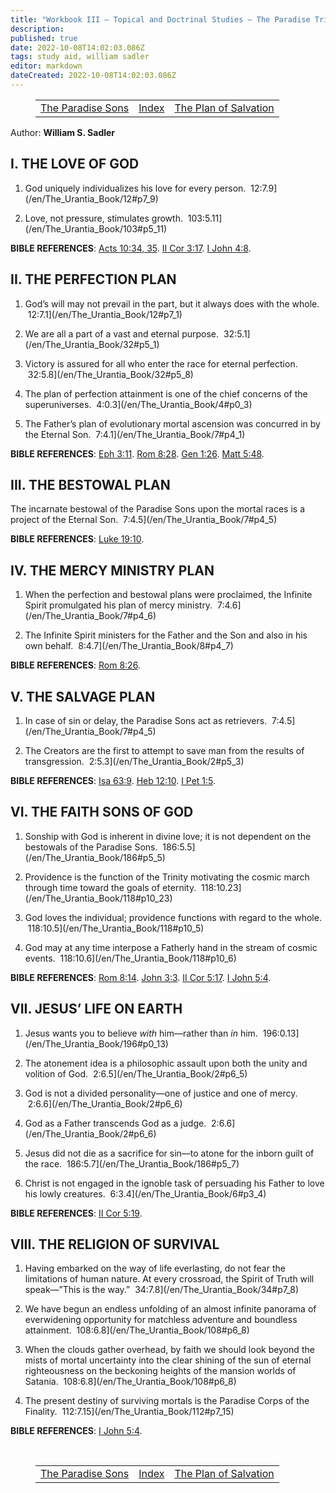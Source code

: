 ```yaml
---
title: "Workbook III — Topical and Doctrinal Studies — The Paradise Trinity"
description: 
published: true
date: 2022-10-08T14:02:03.086Z
tags: study aid, william sadler
editor: markdown
dateCreated: 2022-10-08T14:02:03.086Z
---
```


<figure class="table chapter-navigator">
	<table>
		<tbody>
		<tr>
			<td><a href="/en/William_S_Sadler/Workbook_3_Topical_and_Doctrinal_Studies/The_Paradise_Sons">The Paradise Sons</a></td>
			<td><a href="/en/William_S_Sadler/Workbook_3_Topical_and_Doctrinal_Studies/Index">Index</a></td>
			<td><a href="/en/William_S_Sadler/Workbook_3_Topical_and_Doctrinal_Studies/The_Plan_of_Salvation">The Plan of Salvation</a></td>
		</tr>
		</tbody>
	</table>
</figure>

Author: **William S. Sadler**

## I. THE LOVE OF GOD

1. God uniquely individualizes his love for every person.  12:7.9](/en/The_Urantia_Book/12#p7_9)

2. Love, not pressure, stimulates growth.  103:5.11](/en/The_Urantia_Book/103#p5_11)

**BIBLE REFERENCES**: [Acts 10:34, 35](/en/Bible/Acts/10#v34). [II Cor 3:17](/en/Bible/2_Corinthians/3#v17). [I John 4:8](/en/Bible/1_John/4#v8).

## II. THE PERFECTION PLAN

1. God’s will may not prevail in the part, but it always does with the whole.  12:7.1](/en/The_Urantia_Book/12#p7_1)

2. We are all a part of a vast and eternal purpose.  32:5.1](/en/The_Urantia_Book/32#p5_1)

3. Victory is assured for all who enter the race for eternal perfection.  32:5.8](/en/The_Urantia_Book/32#p5_8)

4. The plan of perfection attainment is one of the chief concerns of the superuniverses.  4:0.3](/en/The_Urantia_Book/4#p0_3)

5. The Father’s plan of evolutionary mortal ascension was concurred in by the Eternal Son.  7:4.1](/en/The_Urantia_Book/7#p4_1)

**BIBLE REFERENCES**: [Eph 3:11](/en/Bible/Ephesians/3#v11). [Rom 8:28](/en/Bible/Romans/8#v28). [Gen 1:26](/en/Bible/Genesis/1#v26). [Matt 5:48](/en/Bible/Matthew/5#v48).

## III. THE BESTOWAL PLAN

The incarnate bestowal of the Paradise Sons upon the mortal races is a project of the Eternal Son.  7:4.5](/en/The_Urantia_Book/7#p4_5)

**BIBLE REFERENCES**: [Luke 19:10](/en/Bible/Luke/19#v10).

## IV. THE MERCY MINISTRY PLAN

1. When the perfection and bestowal plans were proclaimed, the Infinite Spirit promulgated his plan of mercy ministry.  7:4.6](/en/The_Urantia_Book/7#p4_6)

2. The Infinite Spirit ministers for the Father and the Son and also in his own behalf.  8:4.7](/en/The_Urantia_Book/8#p4_7)

**BIBLE REFERENCES**: [Rom 8:26](/en/Bible/Romans/8#v26).

## V. THE SALVAGE PLAN

1. In case of sin or delay, the Paradise Sons act as retrievers.  7:4.5](/en/The_Urantia_Book/7#p4_5)

2. The Creators are the first to attempt to save man from the results of transgression.  2:5.3](/en/The_Urantia_Book/2#p5_3)

**BIBLE REFERENCES**: [Isa 63:9](/en/Bible/Isaiah/63#v9). [Heb 12:10](/en/Bible/Hebrews/12#v10). [I Pet 1:5](/en/Bible/1_Peter/1#v5).

## VI. THE FAITH SONS OF GOD

1. Sonship with God is inherent in divine love; it is not dependent on the bestowals of the Paradise Sons.  186:5.5](/en/The_Urantia_Book/186#p5_5)

2. Providence is the function of the Trinity motivating the cosmic march through time toward the goals of eternity.  118:10.23](/en/The_Urantia_Book/118#p10_23)

3. God loves the individual; providence functions with regard to the whole.  118:10.5](/en/The_Urantia_Book/118#p10_5)

4. God may at any time interpose a Fatherly hand in the stream of cosmic events.  118:10.6](/en/The_Urantia_Book/118#p10_6)

**BIBLE REFERENCES**: [Rom 8:14](/en/Bible/Romans/8#v14). [John 3:3](/en/Bible/John/3#v3). [II Cor 5:17](/en/Bible/2_Corinthians/5#v17). [I John 5:4](/en/Bible/1_John/5#v4).

## VII. JESUS’ LIFE ON EARTH

1. Jesus wants you to believe _with_ him—rather than _in_ him.  196:0.13](/en/The_Urantia_Book/196#p0_13)

2. The atonement idea is a philosophic assault upon both the unity and volition of God.  2:6.5](/en/The_Urantia_Book/2#p6_5)

3. God is not a divided personality—one of justice and one of mercy.  2:6.6](/en/The_Urantia_Book/2#p6_6)

4. God as a Father transcends God as a judge.  2:6.6](/en/The_Urantia_Book/2#p6_6)

5. Jesus did not die as a sacrifice for sin—to atone for the inborn guilt of the race.  186:5.7](/en/The_Urantia_Book/186#p5_7)

6. Christ is not engaged in the ignoble task of persuading his Father to love his lowly creatures.  6:3.4](/en/The_Urantia_Book/6#p3_4)

**BIBLE REFERENCES**: [II Cor 5:19](/en/Bible/2_Corinthians/5#v19).

## VIII. THE RELIGION OF SURVIVAL

1. Having embarked on the way of life everlasting, do not fear the limitations of human nature. At every crossroad, the Spirit of Truth will speak—”This is the way.”  34:7.8](/en/The_Urantia_Book/34#p7_8)

2. We have begun an endless unfolding of an almost infinite panorama of everwidening opportunity for matchless adventure and boundless attainment.  108:6.8](/en/The_Urantia_Book/108#p6_8)

3. When the clouds gather overhead, by faith we should look beyond the mists of mortal uncertainty into the clear shining of the sun of eternal righteousness on the beckoning heights of the mansion worlds of Satania.  108:6.8](/en/The_Urantia_Book/108#p6_8)

4. The present destiny of surviving mortals is the Paradise Corps of the Finality.  112:7.15](/en/The_Urantia_Book/112#p7_15)

**BIBLE REFERENCES**: [I John 5:4](/en/Bible/1_John/5#v4).


<br>

<figure class="table chapter-navigator">
	<table>
		<tbody>
		<tr>
			<td><a href="/en/William_S_Sadler/Workbook_3_Topical_and_Doctrinal_Studies/The_Paradise_Sons">The Paradise Sons</a></td>
			<td><a href="/en/William_S_Sadler/Workbook_3_Topical_and_Doctrinal_Studies/Index">Index</a></td>
			<td><a href="/en/William_S_Sadler/Workbook_3_Topical_and_Doctrinal_Studies/The_Plan_of_Salvation">The Plan of Salvation</a></td>
		</tr>
		</tbody>
	</table>
</figure